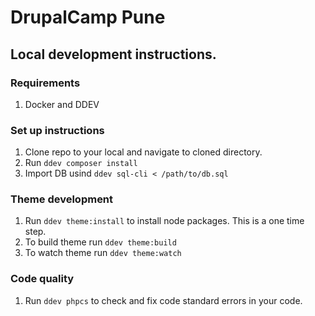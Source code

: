 # DrupalCamp Pune
## Local development instructions.
### Requirements
1. Docker and DDEV
### Set up instructions
1. Clone repo to your local and navigate to cloned directory.
2. Run `ddev composer install`
3. Import DB usind `ddev sql-cli < /path/to/db.sql`
### Theme development
1. Run `ddev theme:install` to install node packages. This is a one time step.
2. To build theme run `ddev theme:build`
3. To watch theme run `ddev theme:watch`
### Code quality
1. Run `ddev phpcs` to check and fix code standard errors in your code.
